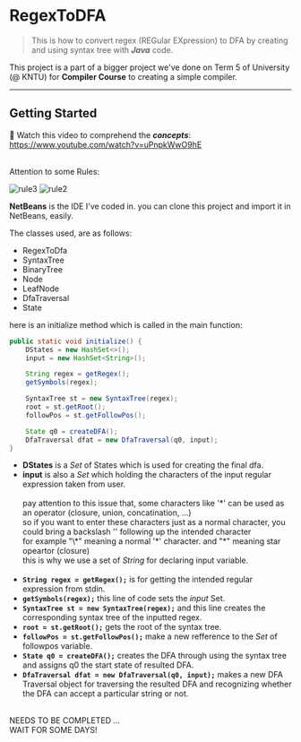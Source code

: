 # RegexToDFA

> This is how to convert regex (REGular EXpression) to DFA by creating and using syntax tree with ***Java*** code.<br>

This project is a part of a bigger project we've done on Term 5 of University (@ KNTU) for **Compiler Course** to creating a simple compiler. 

<hr>

## Getting Started

:small_blue_diamond: Watch this video to comprehend the **_concepts_**: https://www.youtube.com/watch?v=uPnpkWwO9hE<br><br>

Attention to some Rules:<br>

![rule3](https://github.com/alirezakay/RegexToDFA/blob/master/assets/img/rule2.png)
![rule2](https://github.com/alirezakay/RegexToDFA/blob/master/assets/img/rule3.PNG)



**NetBeans** is the IDE I've coded in. you can clone this project and import it in NetBeans, easily.<br>

The classes used, are as follows:
- RegexToDfa
- SyntaxTree
- BinaryTree
- Node
- LeafNode
- DfaTraversal
- State

here is an initialize method which is called in the main function:
```java
public static void initialize() {
    DStates = new HashSet<>();
    input = new HashSet<String>();

    String regex = getRegex();
    getSymbols(regex);

    SyntaxTree st = new SyntaxTree(regex);
    root = st.getRoot();
    followPos = st.getFollowPos();

    State q0 = createDFA();
    DfaTraversal dfat = new DfaTraversal(q0, input);    
}
```
- **DStates** is a _Set_ of States which is used for creating the final dfa.<br>
- **input** is also a _Set_ which holding the characters of the input regular expression taken from user.<br><br>
  pay attention to this issue that, some characters like '\*' can be used as an operator (closure, union, concatination, ...)<br>
  so if you want to enter these characters just as a normal character, you could bring a backslash '\' following up the intended character<br>
  for example "\\\*" meaning a normal '\*' character. and "\*" meaning star opeartor (closure)<br>
  this is why we use a set of _String_ for declaring input variable.<br><br>
- **`String regex = getRegex();`** is for getting the intended regular expression from stdin.<br>
- **`getSymbols(regex);`** this line of code sets the _input_ Set.<br>
- **`SyntaxTree st = new SyntaxTree(regex);`** and this line creates the corresponding syntax tree of the inputted regex.<br>
- **`root = st.getRoot();`** gets the root of the syntax tree.<br>
- **`followPos = st.getFollowPos();`** make a new refference to the _Set_ of followpos variable.<br>
- **`State q0 = createDFA();`** creates the DFA through using the syntax tree and assigns q0 the start state of resulted DFA.<br>
- **`DfaTraversal dfat = new DfaTraversal(q0, input);`** makes a new DFA Traversal object for traversing the resulted DFA and recognizing whether the DFA can accept a particular string or not.<br>
  

<br> NEEDS TO BE COMPLETED ... <br>
WAIT FOR SOME DAYS!

